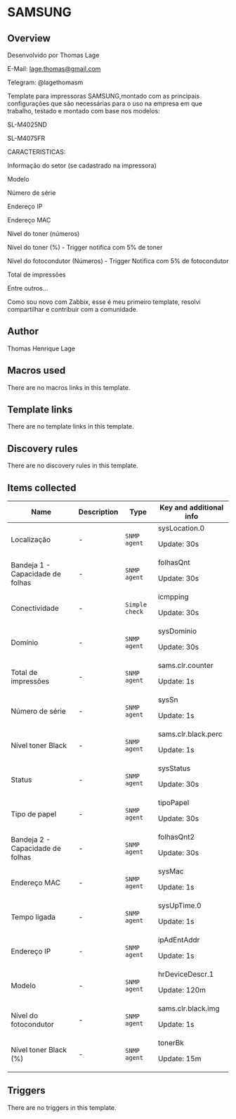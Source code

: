 # SAMSUNG

## Overview

Desenvolvido por Thomas Lage 


E-Mail: lage.thomas@gmail.com


Telegram: @lagethomasm


 


 


Template para impressoras SAMSUNG,montado com as principais configurações que são necessárias para o uso na empresa em que trabalho, testado e montado com base nos modelos:


 


SL-M4025ND


SL-M4075FR


CARACTERISTICAS:


 


Informação do setor (se cadastrado na impressora)


Modelo


Número de série


Endereço IP


Endereço MAC


Nível do toner (números)


Nível do toner (%) - Trigger notifica com 5% de toner


Nível do fotocondutor (Números) - Trigger Notifica com 5% de fotocondutor


Total de impressões


Entre outros...


Como sou novo com Zabbix, esse é meu primeiro template, resolvi compartilhar e contribuir com a comunidade.



## Author

Thomas Henrique Lage

## Macros used

There are no macros links in this template.

## Template links

There are no template links in this template.

## Discovery rules

There are no discovery rules in this template.

## Items collected

|Name|Description|Type|Key and additional info|
|----|-----------|----|----|
|Localização|<p>-</p>|`SNMP agent`|sysLocation.0<p>Update: 30s</p>|
|Bandeja 1 - Capacidade de folhas|<p>-</p>|`SNMP agent`|folhasQnt<p>Update: 30s</p>|
|Conectividade|<p>-</p>|`Simple check`|icmpping<p>Update: 30s</p>|
|Domínio|<p>-</p>|`SNMP agent`|sysDominio<p>Update: 30s</p>|
|Total de impressões|<p>-</p>|`SNMP agent`|sams.clr.counter<p>Update: 1s</p>|
|Número de série|<p>-</p>|`SNMP agent`|sysSn<p>Update: 1s</p>|
|Nível toner Black|<p>-</p>|`SNMP agent`|sams.clr.black.perc<p>Update: 1s</p>|
|Status|<p>-</p>|`SNMP agent`|sysStatus<p>Update: 30s</p>|
|Tipo de papel|<p>-</p>|`SNMP agent`|tipoPapel<p>Update: 30s</p>|
|Bandeja 2 - Capacidade de folhas|<p>-</p>|`SNMP agent`|folhasQnt2<p>Update: 30s</p>|
|Endereço MAC|<p>-</p>|`SNMP agent`|sysMac<p>Update: 1s</p>|
|Tempo ligada|<p>-</p>|`SNMP agent`|sysUpTime.0<p>Update: 1s</p>|
|Endereço IP|<p>-</p>|`SNMP agent`|ipAdEntAddr<p>Update: 1s</p>|
|Modelo|<p>-</p>|`SNMP agent`|hrDeviceDescr.1<p>Update: 120m</p>|
|Nível do fotocondutor|<p>-</p>|`SNMP agent`|sams.clr.black.img<p>Update: 1s</p>|
|Nível toner Black (%)|<p>-</p>|`SNMP agent`|tonerBk<p>Update: 15m</p>|
## Triggers

There are no triggers in this template.

